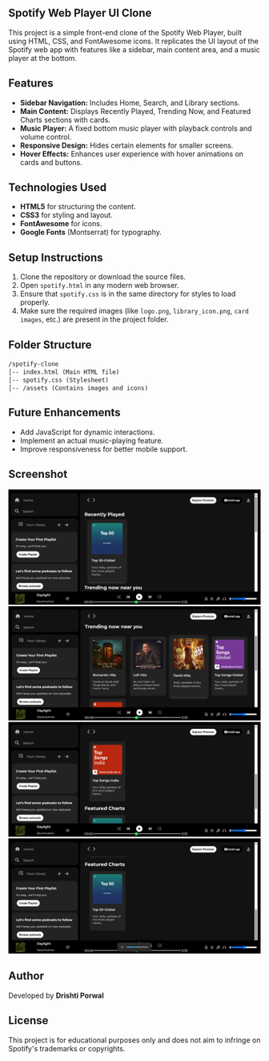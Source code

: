 
## Spotify Web Player UI Clone

This project is a simple front-end clone of the Spotify Web Player, built using HTML, CSS, and FontAwesome icons. It replicates the UI layout of the Spotify web app with features like a sidebar, main content area, and a music player at the bottom.

## Features
- **Sidebar Navigation:** Includes Home, Search, and Library sections.
- **Main Content:** Displays Recently Played, Trending Now, and Featured Charts sections with cards.
- **Music Player:** A fixed bottom music player with playback controls and volume control.
- **Responsive Design:** Hides certain elements for smaller screens.
- **Hover Effects:** Enhances user experience with hover animations on cards and buttons.

## Technologies Used
- **HTML5** for structuring the content.
- **CSS3** for styling and layout.
- **FontAwesome** for icons.
- **Google Fonts** (Montserrat) for typography.

## Setup Instructions
1. Clone the repository or download the source files.
2. Open `spotify.html` in any modern web browser.
3. Ensure that `spotify.css` is in the same directory for styles to load properly.
4. Make sure the required images (like `logo.png`, `library_icon.png`, `card images`, etc.) are present in the project folder.

## Folder Structure
```
/spotify-clone
│-- index.html (Main HTML file)
│-- spotify.css (Stylesheet)
│-- /assets (Contains images and icons)
```

## Future Enhancements
- Add JavaScript for dynamic interactions.
- Implement an actual music-playing feature.
- Improve responsiveness for better mobile support.

## Screenshot
![alt text](image.png)
![alt text](image-1.png)
![alt text](image-2.png)
![alt text](image-3.png)

## Author
Developed by **Drishti Porwal**

## License
This project is for educational purposes only and does not aim to infringe on Spotify's trademarks or copyrights.

